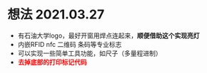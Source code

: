 # 想法 2021.03.27

- 有石油大学logo，最好开窗用焊点连起来，**顺便借助这个实现亮灯**
- 内嵌RFID nfc 二维码 条码等专业标志
- 可以实现一些简单工具功能，如尺子（多量程进制）
- <font color = red>**去掉底部的打印标记代码**</font>